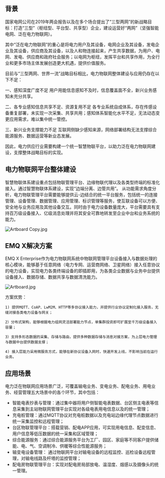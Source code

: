 



## 背景

 国家电网公司在2019年两会报告以及在多个场合提出了“三型两网”的新战略目标：打造“三型”（枢纽型、平台型、共享型）企业，建设运营好“两网”（坚强智能电网、泛在电力物联网）。

其中“泛在电力物联网”的重心是将电力用户及其设备，电网企业及其设备，发电企业及其设备，供应商及其设备，以及人和物连接起来，产生共享数据，为用户、电网、发电、供应商和政府社会服务；以电网为枢纽，发挥平台和共享作用，为全行业和更多市场主体发展创造更大机遇，提供价值服务。

目前与“三型两网、世界一流”战略目标相比，电力物联网整体建设与应用仍存在以下不足：

  一、感知深度广度不足
用户用能信息感知不及时，信息覆盖面不全，新兴业务感知未充分共享。

  二、各专业感知信息共享不足、资源复用不足
各专业系统自成体系，存在传感设备重复部署，未实现一次采集、共享共用；感知体系智能化水平不足，无法动态变更应用需求，难以集中统一管控。

  三、新兴业务支撑能力不足
 互联网侧缺少感知来源，网络部署结构无法支撑综合能源服务、数据运营等新业态发展。

  因此，电力供应行业需要构建一个统一智慧物联平台，以助力泛在电力物联网建设，支撑整体战略目标的实现。

## 电力物联网平台整体建设

  智慧物联体系建设重点包括物联管理平台、边缘物联代理以及各类型终端的标准化接入。通过智慧物联体系建设，实现“边端分离、边管共用”。 从功能需求角度分析，电力物联管理平台需要能够提供云-边结合的统一平台服务，包括统一的连接管理、设备管理、数据管理、应用管理、标识管理等服务，使互联设备可以方便、安全地与业务应用及其他设备交互。同时由于电力设备数量庞大，平台需要具有支持百万级设备接入、亿级消息处理并将其安全可靠地转发至企业中台和业务系统的能力。

![Artboard Copy.jpg](https://static.emqx.net/images/4ff463d1d0e3fe92afb195be5cd8b743.jpg)

## EMQ X解决方案

   EMQ X Enterprise作为电力物联网系统中物联网管理平台设备接入与数据处理的核心模块，能够基于任意网络（电力专网、运营商网络、卫星网络）接入任意协议的电力设备，实现电力各类终端设备的即插即用，为各类企业数据与业务中台提供设备接入、数据存储、数据共享与数据清洗能力。

![Artboard.jpg](https://static.emqx.net/images/fa8ebec89317a46e552c95acfdb043ed.jpg)

   方案优势：

```
1) 提供MQTT、CoAP、LwM2M、HTTP等多协议接入能力，并提供行业协议定制化接入服务，无缝对接各类电力设备与网关；

2）分布式架构，能够根据电力组网灵活部署能力节点，单集群投资即可扩展至千万级设备接入容量；

3）支持多形态数据的采集、存储与路由，提供多种数据存储与消息对接方案，为上层电力管理与数据中台提供数据支撑；

4) 接入层能力采用微服务方式，能够在新协议设备入网时，快速开发上线，不影响当前在运行业务。
```

## 应用场景

   电力泛在物联网应用场景广泛，可覆盖输电业务、变电业务、配电业务、用电业务、经营管理五大场景中的各个环节，其中包括：

- 智能电表抄表与管理：通过集中器将用户侧智能电表数据、台区侧主电表等信息采集到主站物联网管理平台实现对各级电表用电信息以及的统一管理；
- 充电桩管理：通过MQTT协议对充电桩数据以及充电站边缘代理节点数据进行统一采集监控和远程管理；
- 台区物联管理平台：搭载营销、配电APP应用，可实现用电信息、配变信息、用户信息等低压数据的统一采集和区域管理；
- 综合能源服务：通过综合能源服务平台为工厂、园区、家庭等不同客户提供储能、电、气、空调制冷、供暖等综合性能源服务；
- 输变电设备管理： 通过物联网平台对输电设备的远程监控、巡检设备远程管理，对输电线路及杆塔的监控管理；
- 配电房物联管理平台：实现对配电房局部放电、温湿度、烟感以及摄像头的统一管理。

